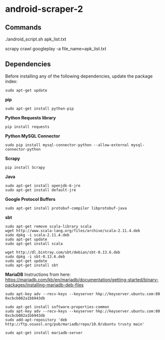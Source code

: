 android-scraper-2
=================
## Commands
./android_script.sh apk_list.txt

scrapy crawl googleplay -a file_name=apk_list.txt

## Dependencies
Before installing any of the following dependencies, update the package index:
```
sudo apt-get update
```

**pip**
```
sudo apt-get install python-pip
```

**Python Requests library**
```
pip install requests
```

**Python MySQL Connector**
```
sudo pip install mysql-connector-python --allow-external mysql-connector-python
```

**Scrapy**
```
pip install Scrapy
```

**Java**
```
sudo apt-get install openjdk-6-jre
sudo apt-get install default-jre
```

**Google Protocol Buffers**
```
sudo apt-get install protobuf-compiler libprotobuf-java
```

**sbt**
```
sudo apt-get remove scala-library scala
wget http://www.scala-lang.org/files/archive/scala-2.11.4.deb
sudo dpkg -i scala-2.11.4.deb
sudo apt-get update
sudo apt-get install scala

wget http://dl.bintray.com/sbt/debian/sbt-0.13.6.deb
sudo dpkg -i sbt-0.13.6.deb 
sudo apt-get update
sudo apt-get install sbt
```

**MariaDB**
Instructions from here: https://mariadb.com/kb/en/mariadb/documentation/getting-started/binary-packages/installing-mariadb-deb-files
```
sudo apt-key adv --recv-keys --keyserver hkp://keyserver.ubuntu.com:80 0xcbcb082a1bb943db

sudo apt-get install software-properties-common 
sudo apt-key adv --recv-keys --keyserver hkp://keyserver.ubuntu.com:80 0xcbcb082a1bb943db 
sudo add-apt-repository 'deb http://ftp.osuosl.org/pub/mariadb/repo/10.0/ubuntu trusty main'

sudo apt-get install mariadb-server
```